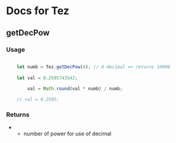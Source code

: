 # Docs for Tez

## getDecPow

### Usage

```javascript

	let numb = Tez.getDecPow(4); // 4-decimal => returns 10000
	
	let val = 0.2505743542;
	
		val = Math.round(val * numb) / numb;

	// val = 0.2505;

```

### Returns

* - number of power for use of decimal